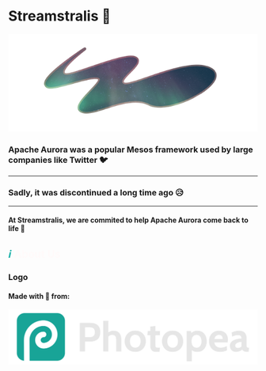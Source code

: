 # Streamstralis 🌊

<img src="static/logo.png">

### Apache Aurora was a popular Mesos framework used by large companies like Twitter 🐦

<hr>

### Sadly, it was discontinued a long time ago 😥

<hr>

#### At Streamstralis, we are commited to help Apache Aurora come back to life 💚

<h2 style="color:lightseagreen;font-style:italic;">ℹ <span style="color:snow;font-style:normal;">About Us</span></h2>

### Logo

#### **Made** with 💙 from:

<img src="static/photopea.svg">